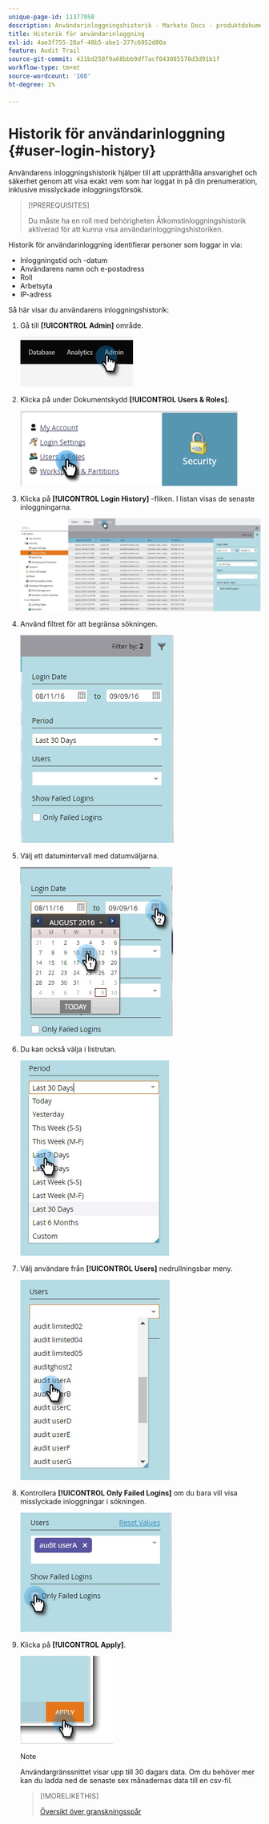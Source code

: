 ```yaml
---
unique-page-id: 11377958
description: Användarinloggningshistorik - Marketo Docs - produktdokumentation
title: Historik för användarinloggning
exl-id: 4ae3f755-28af-48b5-abe1-377c6952d00a
feature: Audit Trail
source-git-commit: 431bd258f9a68bbb9df7acf043085578d3d91b1f
workflow-type: tm+mt
source-wordcount: '168'
ht-degree: 1%

---
```


# Historik för användarinloggning {#user-login-history}

Användarens inloggningshistorik hjälper till att upprätthålla ansvarighet och säkerhet genom att visa exakt vem som har loggat in på din prenumeration, inklusive misslyckade inloggningsförsök.

>[!PREREQUISITES]
>
>Du måste ha en roll med behörigheten Åtkomstinloggningshistorik aktiverad för att kunna visa användarinloggningshistoriken.

Historik för användarinloggning identifierar personer som loggar in via:

* Inloggningstid och -datum
* Användarens namn och e-postadress
* Roll
* Arbetsyta
* IP-adress

Så här visar du användarens inloggningshistorik:

1. Gå till **[!UICONTROL Admin]** område.

   ![](assets/user-login-history-1.png)

1. Klicka på under Dokumentskydd **[!UICONTROL Users & Roles]**.

   ![](assets/user-login-history-2.png)

1. Klicka på **[!UICONTROL Login History]** -fliken. I listan visas de senaste inloggningarna.

   ![](assets/user-login-history-3.png)

1. Använd filtret för att begränsa sökningen.

   ![](assets/user-login-history-4.png)

1. Välj ett datumintervall med datumväljarna.

   ![](assets/user-login-history-5.png)

1. Du kan också välja i listrutan.

   ![](assets/user-login-history-6.png)

1. Välj användare från **[!UICONTROL Users]** nedrullningsbar meny.

   ![](assets/user-login-history-7.png)

1. Kontrollera **[!UICONTROL Only Failed Logins]** om du bara vill visa misslyckade inloggningar i sökningen.

   ![](assets/user-login-history-8.png)

1. Klicka på **[!UICONTROL Apply]**.

   ![](assets/user-login-history-9.png)

   >[!NOTE]
   >
   >Användargränssnittet visar upp till 30 dagars data. Om du behöver mer kan du ladda ned de senaste sex månadernas data till en csv-fil.

   >[!MORELIKETHIS]
   >
   >[Översikt över granskningsspår](/help/marketo/product-docs/administration/audit-trail/audit-trail-overview.md)
